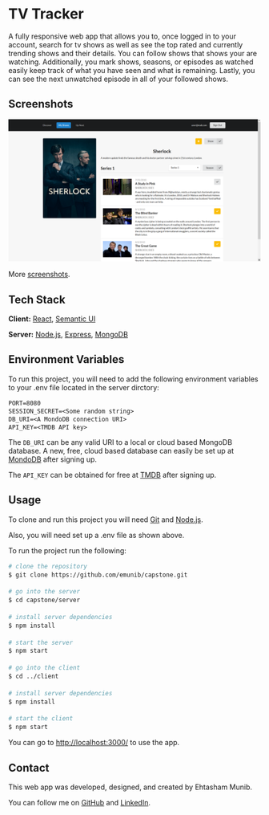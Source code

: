 
# TV Tracker

A fully responsive web app that allows you to, once logged in to your account, search for tv shows as well as see the top rated and currently trending shows and their details. You can follow shows that shows your are watching. Additionally, you mark shows, seasons, or episodes as watched easily keep track of what you have seen and what is remaining. Lastly, you can see the next unwatched episode in all of your followed shows.

## Screenshots

![Show details](docs/screenshots/show.png?raw=true)

More [screenshots](docs/screenshots/screenshots.md).

## Tech Stack

**Client:** [React](https://reactjs.org/), [Semantic UI](https://react.semantic-ui.com/)

**Server:** [Node.js](https://nodejs.org/), [Express](https://expressjs.com/), [MongoDB](https://www.mongodb.com/)

## Environment Variables

To run this project, you will need to add the following environment variables to your .env file located in the server dirctory:

```
PORT=8080
SESSION_SECRET=<Some random string>
DB_URI=<A MondoDB connection URI>
API_KEY=<TMDB API key>
```
The `DB_URI` can be any valid URI to a local or cloud based MongoDB database. A new, free, cloud based database can easily be set up at [MondoDB](https://www.mongodb.com/) after signing up.

The `API_KEY` can be obtained for free at [TMDB](https://www.themoviedb.org/) after signing up.

## Usage

To clone and run this project you will need [Git](https://git-scm.com/) and [Node.js](https://nodejs.org/).

Also, you will need set up a .env file as shown above.

To run the project run the following:

```bash
# clone the repository
$ git clone https://github.com/emunib/capstone.git

# go into the server
$ cd capstone/server

# install server dependencies
$ npm install

# start the server
$ npm start

# go into the client
$ cd ../client

# install server dependencies
$ npm install

# start the client
$ npm start
```

You can go to [http://localhost:3000/](http://localhost:3000/) to use the app.

## Contact

This web app was developed, designed, and created by Ehtasham Munib.

You can follow me on [GitHub](https://github.com/emunib/) and [LinkedIn](https://www.linkedin.com/in/emunib/).
